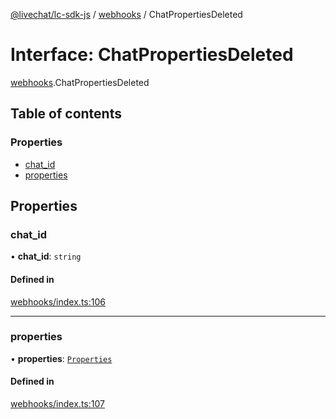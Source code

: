 [@livechat/lc-sdk-js](../README.md) / [webhooks](../modules/webhooks.md) / ChatPropertiesDeleted

# Interface: ChatPropertiesDeleted

[webhooks](../modules/webhooks.md).ChatPropertiesDeleted

## Table of contents

### Properties

- [chat\_id](webhooks.ChatPropertiesDeleted.md#chat_id)
- [properties](webhooks.ChatPropertiesDeleted.md#properties)

## Properties

### chat\_id

• **chat\_id**: `string`

#### Defined in

[webhooks/index.ts:106](https://github.com/livechat/lc-sdk-js/blob/1fa827f/src/webhooks/index.ts#L106)

___

### properties

• **properties**: [`Properties`](webhooks_structures_structures.Properties.md)

#### Defined in

[webhooks/index.ts:107](https://github.com/livechat/lc-sdk-js/blob/1fa827f/src/webhooks/index.ts#L107)
